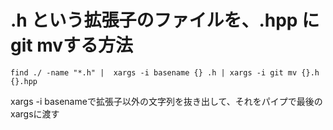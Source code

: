 # .h という拡張子のファイルを、.hpp にgit mvする方法

```
find ./ -name "*.h" |  xargs -i basename {} .h | xargs -i git mv {}.h {}.hpp
```

xargs -i basenameで拡張子以外の文字列を抜き出して、それをパイプで最後のxargsに渡す
